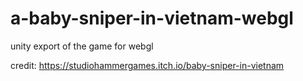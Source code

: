 # a-baby-sniper-in-vietnam-webgl
unity export of the game for webgl

credit: https://studiohammergames.itch.io/baby-sniper-in-vietnam

